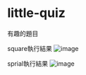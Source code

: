 # little-quiz
 有趣的題目
 
 
square執行結果
 ![image](https://user-images.githubusercontent.com/52811389/165099504-c660915d-29b5-4bc8-9c6b-eb932964aaa3.png)





sprial執行結果
![image](https://user-images.githubusercontent.com/52811389/165099693-33b22ad4-3591-425e-9980-61f2d36b2a5d.png)

